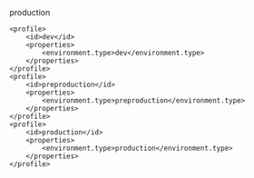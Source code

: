 <!-- 
Please, add <profiles> content to your maven settings file.
$HOME/.m2/settings.xml 
We set 3 profiles: dev, preproduction and production 
To check active profiles, in a project folder we run 
mvn help:active-profiles 
Now in our pom.xml we can add profiles with their own properties 
like database settings 
--> 
<settings> 
  <activeProfiles>
    <activeProfile>production</activeProfile>
  </activeProfiles>
<profiles> 

    <profile> 
        <id>dev</id> 
        <properties> 
            <environment.type>dev</environment.type> 
        </properties> 
    </profile> 
    <profile> 
        <id>preproduction</id> 
        <properties> 
            <environment.type>preproduction</environment.type> 
        </properties> 
    </profile> 
    <profile> 
        <id>production</id> 
        <properties> 
            <environment.type>production</environment.type> 
        </properties> 
    </profile> 
</profiles> 
</settings> 